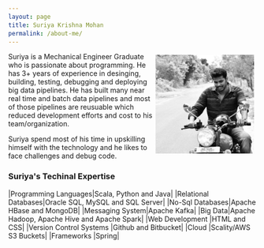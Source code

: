 ```yaml
---
layout: page
title: Suriya Krishna Mohan
permalink: /about-me/
---
```


<img src='/assets/suriya-krishna-mohan.jpg' width='200' height='200' style="float:right; padding:5px">

Suriya is a Mechanical Engineer Graduate who is passionate about programming. He has 3+ years of experience in desinging, building, testing, debugging and deploying big data pipelines. He has built many near real time and batch data pipelines and most of those pipelines are reusuable which reduced development efforts and cost to his team/organization. 

Suriya spend most of his time in upskilling himself with the technology and he likes to face challenges and debug code.

### Suriya's Techinal Expertise

|Programming Languages|Scala, Python and Java|
|Relational Databases|Oracle SQL, MySQL and SQL Server|
|No-Sql Databases|Apache HBase and MongoDB|
|Messaging System|Apache Kafka|
|Big Data|Apache Hadoop, Apache Hive and Apache Spark|
|Web Development     |HTML and CSS|
|Version Control Systems   |Github and Bitbucket|
|Cloud   |Scality/AWS S3 Buckets|
|Frameworks   |Spring|
